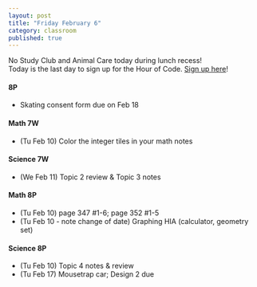 ```yaml
---
layout: post
title: "Friday February 6"
category: classroom
published: true
---
```


<div class="alert alert-danger" role="alert">
No Study Club and Animal Care today during lunch recess!
</div>

<div class="alert alert-success" role="alert">
Today is the last day to sign up for the Hour of Code. <a href="https://docs.google.com/a/auroraschool.ca/forms/d/1dS5WoD9LH1sabbRglBRNqE_L1E1jTdJs9X9Qc3bfTFk/viewform">Sign up here</a>!
</div>

#### 8P
* Skating consent form due on Feb 18

#### Math 7W
* (Tu Feb 10) Color the integer tiles in your math notes

#### Science 7W
* (We Feb 11) Topic 2 review & Topic 3 notes

#### Math 8P
* (Tu Feb 10) page 347 #1-6; page 352 #1-5
* (Tu Feb 10 - note change of date) Graphing HIA (calculator, geometry set)

#### Science 8P
* (Tu Feb 10) Topic 4 notes & review
* (Tu Feb 17) Mousetrap car; Design 2 due
